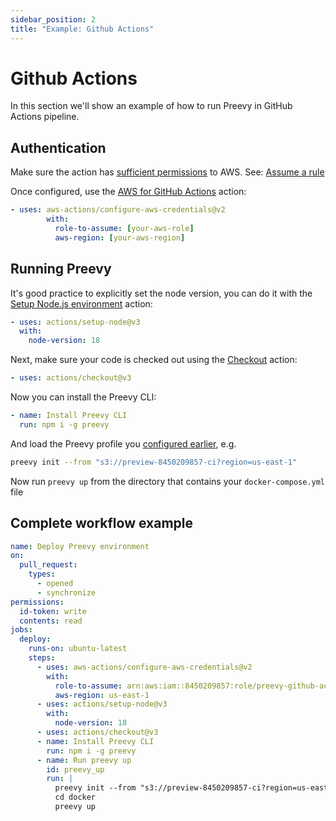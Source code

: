 ```yaml
---
sidebar_position: 2
title: "Example: Github Actions"
---
```


# Github Actions

In this section we'll show an example of how to run Preevy in GitHub Actions pipeline.

## Authentication

Make sure the action has [sufficient permissions](/drivers/aws-lightsail#required-permissions) to AWS.
See: [Assume a rule](https://github.com/aws-actions/configure-aws-credentials#assuming-a-role)

Once configured, use the [AWS for GitHub Actions](https://github.com/marketplace/actions/configure-aws-credentials-for-github-actions) action:

```yml
- uses: aws-actions/configure-aws-credentials@v2
        with:
          role-to-assume: [your-aws-role]
          aws-region: [your-aws-region]
```

## Running Preevy

It's good practice to explicitly set the node version, you can do it with the [Setup Node.js environment](https://github.com/marketplace/actions/setup-node-js-environment) action:

```yaml
- uses: actions/setup-node@v3
  with:
    node-version: 18
```

Next, make sure your code is checked out using the [Checkout](https://github.com/marketplace/actions/checkout) action:

```yaml
- uses: actions/checkout@v3
```

Now you can install the Preevy CLI:

```yaml
- name: Install Preevy CLI
  run: npm i -g preevy
```

And load the Preevy profile you [configured earlier](/ci/overview#how-to-run-preevy-from-the-ci), e.g.

```bash
preevy init --from "s3://preview-8450209857-ci?region=us-east-1"
```

Now run `preevy up` from the directory that contains your `docker-compose.yml` file

## Complete workflow example

```yml
name: Deploy Preevy environment
on:
  pull_request:
    types:
      - opened
      - synchronize
permissions:
  id-token: write
  contents: read
jobs:
  deploy:
    runs-on: ubuntu-latest
    steps:
      - uses: aws-actions/configure-aws-credentials@v2
        with:
          role-to-assume: arn:aws:iam::8450209857:role/preevy-github-action
          aws-region: us-east-1
      - uses: actions/setup-node@v3
        with:
          node-version: 18
      - uses: actions/checkout@v3
      - name: Install Preevy CLI
        run: npm i -g preevy
      - name: Run preevy up
        id: preevy_up
        run: |
          preevy init --from "s3://preview-8450209857-ci?region=us-east-1"
          cd docker
          preevy up
```